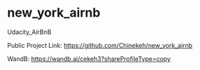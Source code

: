 # new_york_airnb
Udacity_AirBnB

Public Project Link: https://github.com/Chinekeh/new_york_airnb

WandB: https://wandb.ai/cekeh3?shareProfileType=copy 

